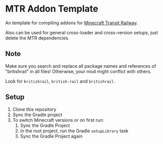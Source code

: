 # MTR Addon Template

An template for compiling addons for [Minecraft Transit Railway](https://github.com/jonafanho/Minecraft-Transit-Railway).

Also can be used for general cross-loader and cross-version setups, just delete the MTR dependencies.



## Note

Make sure you search and replace all package names and references of "britishrail" in all files! Otherwise, your mod might conflict with others.

Look for `britishrail`, `british-rail` and `britishrail`.



## Setup

1. Clone this repository
2. Sync the Gradle project
3. To switch Minecraft versions or on first run:
   1. Sync the Gradle Project
   2. In the root project, run the Gradle `setupLibrary` task
   3. Sync the Gradle Project again

